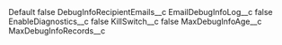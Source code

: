 <?xml version="1.0" encoding="UTF-8"?>
<CustomMetadata xmlns="http://soap.sforce.com/2006/04/metadata" xmlns:xsi="http://www.w3.org/2001/XMLSchema-instance" xmlns:xsd="http://www.w3.org/2001/XMLSchema">
    <label>Default</label>
    <protected>false</protected>
    <values>
        <field>DebugInfoRecipientEmails__c</field>
        <value xsi:nil="true"/>
    </values>
    <values>
        <field>EmailDebugInfoLog__c</field>
        <value xsi:type="xsd:boolean">false</value>
    </values>
    <values>
        <field>EnableDiagnostics__c</field>
        <value xsi:type="xsd:boolean">false</value>
    </values>
    <values>
        <field>KillSwitch__c</field>
        <value xsi:type="xsd:boolean">false</value>
    </values>
    <values>
        <field>MaxDebugInfoAge__c</field>
        <value xsi:nil="true"/>
    </values>
    <values>
        <field>MaxDebugInfoRecords__c</field>
        <value xsi:nil="true"/>
    </values>
</CustomMetadata>
